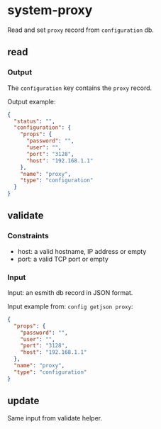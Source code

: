# system-proxy

Read and set `proxy` record from `configuration` db.

## read

### Output

The `configuration` key contains the `proxy` record.

Output example:
```json
{
  "status": "",
  "configuration": {
    "props": {
      "password": "",
      "user": "",
      "port": "3128",
      "host": "192.168.1.1"
    },
    "name": "proxy",
    "type": "configuration"
  }
}
```

## validate

### Constraints

- host: a valid hostname, IP address or empty
- port: a valid TCP port or empty 

### Input

Input: an esmith db record in JSON format.

Input example from: `config getjson proxy`:
```json
{
  "props": {
    "password": "",
    "user": "",
    "port": "3128",
    "host": "192.168.1.1"
  },
  "name": "proxy",
  "type": "configuration"
}
```

## update

Same input from validate helper.
